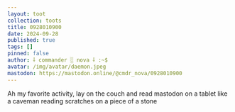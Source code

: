 ```yaml
---
layout: toot
collection: toots
title: 0928010900
date: 2024-09-28
published: true
tags: []
pinned: false
author: ⸸ commander ░ nova ⸸ :~$
avatar: /img/avatar/daemon.jpeg
mastodon: https://mastodon.online/@cmdr_nova/0928010900
---
```


Ah my favorite activity, lay on the couch and read mastodon on a tablet like a caveman reading scratches on a piece of a stone
